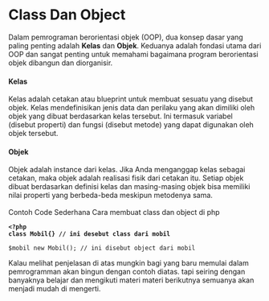 # Class Dan Object

Dalam pemrograman berorientasi objek (OOP), dua konsep dasar yang paling penting adalah **Kelas** dan **Objek**. Keduanya adalah fondasi utama dari OOP dan sangat penting untuk memahami bagaimana program berorientasi objek dibangun dan diorganisir.

#### Kelas

Kelas adalah cetakan atau blueprint untuk membuat sesuatu yang disebut objek. Kelas mendefinisikan jenis data dan perilaku yang akan dimiliki oleh objek yang dibuat berdasarkan kelas tersebut. Ini termasuk variabel (disebut properti) dan fungsi (disebut metode) yang dapat digunakan oleh objek tersebut.

#### Objek

Objek adalah instance dari kelas. Jika Anda menganggap kelas sebagai cetakan, maka objek adalah realisasi fisik dari cetakan itu. Setiap objek dibuat berdasarkan definisi kelas dan masing-masing objek bisa memiliki nilai properti yang berbeda-beda meskipun metodenya sama.\
\
Contoh Code Sederhana Cara membuat class dan object di php

<pre class="language-php"><code class="lang-php"><strong>&#x3C;?php
</strong><strong>class Mobil{} // ini desebut class dari mobil
</strong>
$mobil new Mobil(); // ini disebut object dari mobil
</code></pre>

Kalau melihat penjelasan di atas mungkin bagi yang baru memulai dalam pemrogramman akan bingun dengan contoh diatas. tapi seiring dengan banyaknya belajar dan mengikuti materi materi berikutnya semuanya akan menjadi mudah di mengerti.
